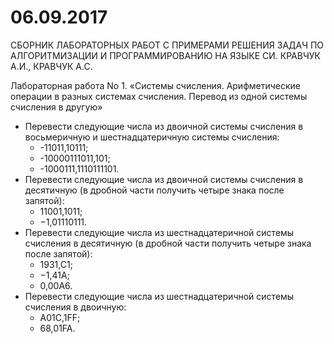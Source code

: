 # 06.09.2017

СБОРНИК ЛАБОРАТОРНЫХ РАБОТ С ПРИМЕРАМИ РЕШЕНИЯ ЗАДАЧ ПО АЛГОРИТМИЗАЦИИ И ПРОГРАММИРОВАНИЮ НА ЯЗЫКЕ СИ. КРАВЧУК А.И., КРАВЧУК А.С. 

Лабораторная работа No 1. «Системы счисления. Арифметические операции в разных системах счисления. Перевод из одной системы счисления в другую»
- Перевести следующие числа из двоичной системы счисления в восьмеричную и шестнадцатеричную системы счисления:
  - -11011,10111;
  - -10000111011,101;
  - -1000111,1110111101.
- Перевести следующие числа из двоичной системы счисления в десятичную (в дробной части получить четыре знака после запятой):
  - 11001,1011;
  - −1,01110111.
- Перевести следующие числа из шестнадцатеричной системы счисления в десятичную (в дробной части получить четыре знака после запятой):
  - 1931,C1;
  - −1,41A;
  - 0,00A6.
- Перевести следующие числа из шестнадцатеричной системы счисления в двоичную:
  - A01C,1FF;
  - 68,01FA.
